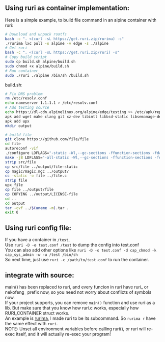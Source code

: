 ## Using ruri as container implementation:
Here is a simple example, to build file command in an alpine container with ruri:
```bash
# Download and unpack rootfs
bash -c ". <(curl -sL https://get.ruri.zip/rurima) -s"
./rurima lxc pull -o alpine -v edge -s ./alpine
# Get ruri
bash -c ". <(curl -sL https://get.ruri.zip/ruri) -s"
# Copy build script
sudo cp build.sh alpine/build.sh
sudo chmod +x alpine/build.sh
# Run container
sudo ./ruri ./alpine /bin/sh /build.sh
```

build.sh:      
```sh
# Fix DNS problem
rm /etc/resolv.conf
echo nameserver 1.1.1.1 > /etc/resolv.conf
# Add testing source
echo https://dl-cdn.alpinelinux.org/alpine/edge/testing >> /etc/apk/repositories
apk add wget make clang git xz-dev libintl libbsd-static libsemanage-dev libselinux-utils libselinux-static xz-libs zlib zlib-static libselinux-dev linux-headers libssl3 libbsd libbsd-dev gettext-libs gettext-static gettext-dev gettext python3 build-base openssl-misc openssl-libs-static openssl zlib-dev xz-dev openssl-dev automake libtool bison flex gettext autoconf gettext sqlite sqlite-dev pcre-dev wget texinfo docbook-xsl libxslt docbook2x musl-dev gettext gettext-asprintf gettext-dbg gettext-dev gettext-doc gettext-envsubst gettext-lang gettext-libs gettext-static
apk add upx
mkdir output

# build file
git clone https://github.com/file/file
cd file
autoreconf -vif
./configure LDFLAGS="-static -Wl,--gc-sections -ffunction-sections -fdata-sections" --disable-nss --enable-static --disable-shared --disable-liblastlog2
make -j8 LDFLAGS="-all-static -Wl,--gc-sections -ffunction-sections -fdata-sections"
strip src/file
cp src/file ../output/file-static
cp magic/magic.mgc ../output/
cc -static -o file ../file.c
strip file
upx file
cp file ../output/file
cp COPYING ../output/LICENSE-file
cd ..
cd output
tar -cvf ../$(uname -m).tar .
exit 0
```
## Using ruri config file:
If you have a container in `/test`,      
Use `ruri -D -o test.conf /test` to dump the config into test.conf      
You can also add other options like `ruri -D -o test.conf -d cap_chmod -k cap_sys_admin -w -u /test /bin/sh`      
So next time, just use `ruri -c /path/to/test.conf` to run the container.      
## integrate with source:
main() has been replaced to ruri, and every funcion in ruri have ruri_ or nekofeng_ prefix now, so you need not worry about conflicts of symbols now.      
If your project supports, you can remove `main()` function and use ruri as a lib. But make sure that you know how ruri.c works, especially how RURI_CONTAINER struct works.       
An example is [rurima](https://github.com/Moe-hacker/rurima), I made ruri to be its subcommand. So `rurima r` have the same effect with `ruri`.            
NOTE: Unset all environment variables before calling ruri(), or ruri will re-exec itself, and it will actually re-exec your program!    